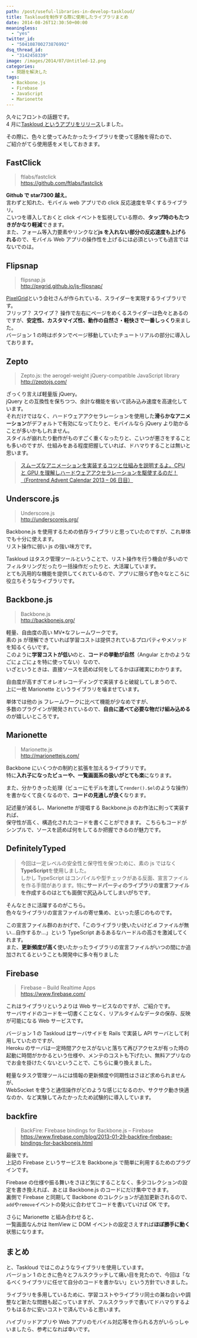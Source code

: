 ```yaml
---
path: /post/useful-libraries-in-develop-taskloud/
title: Taskloudを制作する際に使用したライブラリまとめ
date: 2014-08-26T12:30:50+00:00
meaningless:
  - "yes"
twitter_id:
  - "504108700273876992"
dsq_thread_id:
  - "3142458339"
image: /images/2014/07/Untitled-12.png
categories:
  - 問題を解決した
tags:
  - Backbone.js
  - Firebase
  - JavaScript
  - Marionette
---
```


久々にフロントの話題です。  
4 月に[Taskloud というアプリをリリース](/post/release-taskloud/)しました。

その際に、色々と使ってみたかったライブラリを使って感触を得たので、  
ご紹介がてら使用感をメモしておきます。

<!--more-->

## FastClick

> ftlabs/fastclick  
> <https://github.com/ftlabs/fastclick>

**Github で star7300 越え**。  
言わずと知れた、モバイル web アプリでの click 反応速度を早くするライブラリ。  
こいつを導入しておくと click イベントを監視している際の、**タップ時のもたつきがかなり軽減**できます。  
また、フォーム等入力要素やリンクなど**js を入れない部分の反応速度も上げられる**ので、モバイル Web アプリの操作性を上げるには必須といっても過言ではないでのは。

## Flipsnap

> flipsnap.js  
> <http://pxgrid.github.io/js-flipsnap/>

[PixelGrid](http://www.pxgrid.com/)という会社さんが作られている、スライダーを実現するライブラリです。  
フリップ？ スワイプ？ 操作で左右にページをめくるスライダーは色々とあるのですが、**安定性、カスタマイズ性、動作の自然さ・軽快さで一番しっくり**来ました。  
バージョン 1 の時はボタンでページ移動していたチュートリアルの部分に導入しております。

## Zepto

> Zepto.js: the aerogel-weight jQuery-compatible JavaScript library  
> <http://zeptojs.com/>

ざっくり言えば軽量版 jQuery。  
jQuery との互換性を保ちつつ、余計な機能を省いて読み込み速度を高速化しています。  
それだけではなく、ハードウェアアクセラレーションを使用した**滑らかなアニメーション**がデフォルトで有効になってたりと、モバイルなら jQuery より助かることが多いかもしれません。  
スタイルが崩れたり動作がものすごく重くなったりと、こいつが悪さをすることも多いのですが、仕組みをある程度把握していれば、ドハマりすることは無いと思います。

> [スムーズなアニメーションを実装するコツと仕組みを説明するよ。CPU と GPU を理解しハードウェアアクセラレーションを駆使するのだ！（Frontrend Advent Calendar 2013 – 06 日目）](http://ginpen.com/2013/12/06/hardware-acceleration/#.U_i-BNeIRLA.twitter)

## Underscore.js

> Underscore.js  
> <http://underscorejs.org/>

Backbone.js を使用するための依存ライブラリと思っていたのですが、これ単体でも十分に使えます。  
リスト操作に弱い js の強い味方です。

Taskloud はタスク管理ツールということで、リスト操作を行う機会が多いのでフィルタリングだったり一括操作だったりと、大活躍しています。  
とても汎用的な機能を提供してくれているので、アプリに限らず色々なところに役立ちそうなライブラリです。

## Backbone.js

> Backbone.js  
> <http://backbonejs.org/>

軽量、自由度の高い MV\*なフレームワークです。  
素の js が理解できていれば学習コストは提供されているプロパティやメソッドを知るくらいです。  
このように**学習コストが低い**のと、**コードの挙動が自然**（Angular とかのようなごにょごにょを特に使ってない）なので、  
いざというときは、直接ソースを読めば何をしてるかほぼ確実にわかります。

自由度が高すぎてオレオレコーディングで実装すると破綻してしまうので、  
上に一枚 Marionette というライブラリを噛ませています。

単体では他の js フレームワークに比べて機能が少なめですが、  
多数のプラグインが開発されているので、**自由に選べて必要な物だけ組み込める**のが嬉しいところです。

## Marionette

> Marionette.js  
> <http://marionettejs.com/>

Backbone にいくつかの制約と拡張を加えるライブラリです。  
特に**入れ子になったビューや、一覧画面系の扱いがとても楽**になります。

また、分かりきった処理（ビューにモデルを渡して`render().$el`のような操作）を書かなくて良くなるので、**コードの見通しが良く**なります。

記述量が減るし、Marionette が提唱する Backbone.js のお作法に則って実装すれば、  
保守性が高く、構造化されたコードを書くことができます。 こちらもコードがシンプルで、ソースを読めば何をしてるか把握できるのが魅力です。

## DefinitelyTyped

> 今回は一定レベルの安全性と保守性を保つために、素の js ではなく**TypeScript**を使用しました。  
> しかし TypeScript はコンパイルや型チェックがある反面、宣言ファイルを作る手間があります。特に**サードパーティのライブラリの宣言ファイルを作成するのはとても面倒で尻込みしてしまいがちです**。

そんなときに活躍するのがこちら。  
色々なライブラリの宣言ファイルの寄せ集め、といった感じのものです。

この宣言ファイル群のおかげで、「このライブラリ使いたいけど.d ファイルが無い…自作するか…」という TypeScript あるあるなハードルの高さを激減してくれます。  
また、**更新頻度が高く**使いたかったライブラリの宣言ファイルがいつの間にか追加されてるということも開発中に多々有りました

## Firebase

> Firebase – Build Realtime Apps  
> <https://www.firebase.com/>

これはライブラリというよりは Web サービスなのですが、ご紹介です。  
サーバサイドのコードを一切書くことなく、リアルタイムなデータの保存、反映が可能になる Web サービスです。

バージョン 1 の Taskloud はサーバサイドを Rails で実装し API サーバとして利用していたのですが、  
Heroku のサーバは一定時間アクセスがないと落ちて再びアクセスが有った時の起動に時間がかかるという仕様や、メンテのコストも下げたい、無料アプリなのでお金を掛けたくないということで、こちらに乗り換えました。

軽量なタスク管理ツールには情報の更新頻度や同期性はさほど求められませんが、  
WebSocket を使うと通信操作がどのような感じになるのか、サクサク動き快適なのか、など実験してみたかったため試験的に導入しています。

## backfire

> BackFire: Firebase bindings for Backbone.js – Firebase  
> <https://www.firebase.com/blog/2013-01-29-backfire-firebase-bindings-for-backbonejs.html>

最後です。  
上記の Firebase というサービスを Backbone.js で簡単に利用するためのプラグインです。

Firebase の仕様や振る舞いをさほど気にすることなく、多少コレクションの設定を書き換えれば、あとは Backbone.js のコードにだけ集中できます。  
裏側で Firebase と同期して Backbone のコレクションが追加更新されるので、`add`や`remove`イベントの発火に合わせてコードを書いていけば OK です。

さらに Marionette と組み合わせると、  
一覧画面なんかは ItemView に DOM イベントの設定さえすれば**ほぼ勝手に動く**状態になります。

## まとめ

と、Taskloud ではこのようなライブラリを使用しています。  
バージョン 1 のときに色々とフルスクラッチして痛い目を見たので、今回は「なるべくライブラリに任せて自分のコードを書かない」という方針でいきました。

ライブラリを多用しているために、学習コストやライブラリ同士の兼ね合いや調整など新たな問題も起こっていますが、フルスクラッチで書いてドハマりするよりもはるかに安いコストで済んでいると思います。

ハイブリッドアプリや Web アプリのモバイル対応等を作られる方がいらっしゃいましたら、参考になれば幸いです。
